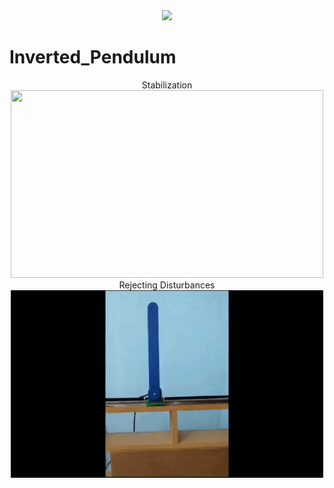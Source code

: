 <div align="center">
  <img src="https://github.com/RaphaelAntunesMarinhoDeSouza/Imagens/blob/main/IFF/image.png" width="200px">
</div>

# Inverted_Pendulum
<div align="center">
  Stabilization
</div>
<div align="center">
  <img src="https://github.com/RaphaelAntunesMarinhoDeSouza/Inverted_Pendulum/blob/main/videos/Stabilization.gif" height="300"  width="500px">
</div>

<div align="center">
   Rejecting Disturbances
</div>
<div align="center">
  <img src="https://github.com/RaphaelAntunesMarinhoDeSouza/Inverted_Pendulum/blob/main/videos/Rejecting-Disturbances2.gif" height="300"  width="500px">
</div>
